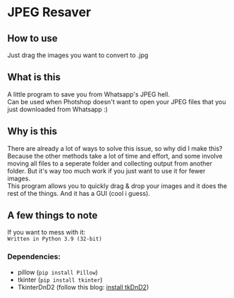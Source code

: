 # JPEG Resaver

## How to use  
Just drag the images you want to convert to .jpg  
## What is this
A little program to save you from Whatsapp's JPEG hell.  
Can be used when Photshop doesn't want to open your JPEG files that you just downloaded from Whatsapp :)  
## Why is this
There are already a lot of ways to solve this issue, so why did I make this?  
Because the other methods take a lot of time and effort, and some involve moving all files to a seperate folder and collecting output from another folder. But it's way too much work if you just want to use it for fewer images.  
This program allows you to quickly drag & drop your images and it does the rest of the things.
And it has a GUI (cool i guess).  
## A few things to note
If you want to mess with it:  
```Written in Python 3.9 (32-bit)  ```
### Dependencies:
 - pillow (```pip install Pillow```)
 - tkinter (```pip install tkinter```)
 - TkinterDnD2 (follow this blog: [install tkDnD2](https://pythonguides.com/python-tkinter-drag-and-drop/))
